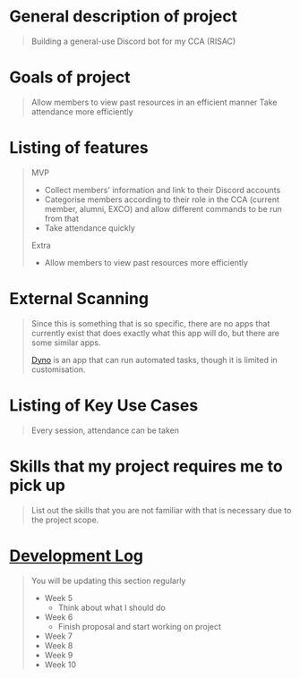 # General description of project
> Building a general-use Discord bot for my CCA (RISAC)

# Goals of project
> Allow members to view past resources in an efficient manner
> Take attendance more efficiently

# Listing of features
> MVP
> - Collect members' information and link to their Discord accounts
> - Categorise members according to their role in the CCA (current member, alumni, EXCO) and allow different commands to be run from that
> - Take attendance quickly
> 
> Extra
> - Allow members to view past resources more efficiently
# External Scanning
> Since this is something that is so specific, there are no apps that currently exist that does exactly what this app will do, but there are some similar apps.
> 
> [Dyno](https://dyno.gg) is an app that can run automated tasks, though it is limited in customisation.

# Listing of Key Use Cases
> Every session, attendance can be taken 
> 

# Skills that my project requires me to pick up
> List out the skills that you are not familiar with that is necessary due to the project scope.

# [Development Log](/devlog.md)
> You will be updating this section regularly
> - Week 5
>   - Think about what I should do
> - Week 6
>   - Finish proposal and start working on project
> - Week 7
> - Week 8
> - Week 9
> - Week 10
